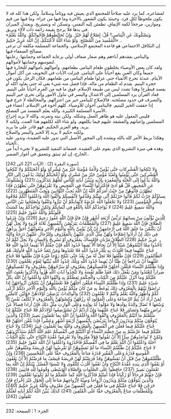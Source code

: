------------------------------------------------------------------------

لمشاعره. كما يرد عليه صلاحاً للمجتمع الذي يعيش فيه ووئاماً وسلاماً. ولكن
هذا كله قد لا يكون ملحوظاً لكل فرد. وحينئذ يكون الشعور بالآخرة وما فيها
من جزاء، وما فيها من قيم وموازين، مرجحاً لكفة الإنفاق، تطمئن إليه النفس،
وتسكن له وتستريح. ويعتدل الميزان في يدها فلا يرجح بقيمة زائفة ذات لألاء
وبريق.  
«وَيَسْئَلُونَكَ عَنِ الْيَتامى؟ قُلْ: إِصْلاحٌ لَهُمْ خَيْرٌ. وَإِنْ تُخالِطُوهُمْ فَإِخْوانُكُمْ. وَاللَّهُ
يَعْلَمُ الْمُفْسِدَ مِنَ الْمُصْلِحِ. وَلَوْ شاءَ اللَّهُ لَأَعْنَتَكُمْ، إِنَّ اللَّهَ عَزِيزٌ حَكِيمٌ» ..  
إن التكافل الاجتماعي هو قاعدة المجتمع الإسلامي. والجماعة المسلمة مكلفة
أن ترعى مصالح الضعفاء فيها.  
واليتامى بفقدهم آباءهم وهم صغار ضعاف أولى برعاية الجماعة وحمايتها.
رعايتها لنفوسهم وحمايتها لأموالهم.  
ولقد كان بعض الأوصياء يخلطون طعام اليتامى بطعامهم. وأموالهم بأموالهم
للتجارة فيها جميعاً وكان الغبن يقع أحياناً على اليتامى. فنزلت الآيات في
التخويف من أكل أموال الأيتام. عندئذ تحرج الأتقياء حتى عزلوا طعام اليتامى
من طعامهم. فكان الرجل يكون في حجره اليتيم. يقدم له الطعام من ماله. فإذا
فضل منه شيء بقي له حتى يعاود أكله أو يفسد فيطرح! وهذا تشدد ليس من طبيعة
الإسلام. فوق ما فيه من الغرم أحياناً على اليتيم. فعاد القرآن يرد المسلمين
إلى الاعتدال واليسر في تناول الأمور وإلى تحري خير اليتيم والتصرف في حدود
مصلحته. فالإصلاح لليتامى خير من اعتزالهم. والمخالطة لا حرج فيها إذا حققت
الخير لليتيم. فاليتامى أخوان للأوصياء. كلهم أخوة في الإسلام. أعضاء في
الأسرة المسلمة الكبيرة. والله يعلم المفسد من المصلح.  
فليس المعول عليه هو ظاهر العمل وشكله. ولكن نيته وثمرته. والله لا يريد
إحراج المسلمين وإعناتهم والمشقة عليهم فيما يكلفهم. ولو شاء الله لكلفهم
هذا العنت. ولكنه لا يريد. وهو العزيز الحكيم. فهو قادر على ما يريد.  
ولكنه حكيم لا يريد إلا الخير واليسر والصلاح.  
وهكذا يربط الأمر كله بالله ويشده إلى المحور الأصيل التي تدور عليه
العقيدة، وتدور عليه الحياة..  
وهذه هي ميزة التشريع الذي يقوم على العقيدة. فضمانة التنفيذ للتشريع لا
تجيء أبداً من الخارج، إن لم تنبثق وتتعمق في أغوار الضمير..  
  
\[سورة البقرة (2) : الآيات 221 الى 242\]  
وَلا تَنْكِحُوا الْمُشْرِكاتِ حَتَّى يُؤْمِنَّ وَلَأَمَةٌ مُؤْمِنَةٌ خَيْرٌ مِنْ مُشْرِكَةٍ وَلَوْ أَعْجَبَتْكُمْ وَلا
تُنْكِحُوا الْمُشْرِكِينَ حَتَّى يُؤْمِنُوا وَلَعَبْدٌ مُؤْمِنٌ خَيْرٌ مِنْ مُشْرِكٍ وَلَوْ أَعْجَبَكُمْ أُولئِكَ يَدْعُونَ
إِلَى النَّارِ وَاللَّهُ يَدْعُوا إِلَى الْجَنَّةِ وَالْمَغْفِرَةِ بِإِذْنِهِ وَيُبَيِّنُ آياتِهِ لِلنَّاسِ لَعَلَّهُمْ
يَتَذَكَّرُونَ (221) وَيَسْئَلُونَكَ عَنِ الْمَحِيضِ قُلْ هُوَ أَذىً فَاعْتَزِلُوا النِّساءَ فِي الْمَحِيضِ وَلا
تَقْرَبُوهُنَّ حَتَّى يَطْهُرْنَ فَإِذا تَطَهَّرْنَ فَأْتُوهُنَّ مِنْ حَيْثُ أَمَرَكُمُ اللَّهُ إِنَّ اللَّهَ يُحِبُّ
التَّوَّابِينَ وَيُحِبُّ الْمُتَطَهِّرِينَ (222) نِساؤُكُمْ حَرْثٌ لَكُمْ فَأْتُوا حَرْثَكُمْ أَنَّى شِئْتُمْ وَقَدِّمُوا
لِأَنْفُسِكُمْ وَاتَّقُوا اللَّهَ وَاعْلَمُوا أَنَّكُمْ مُلاقُوهُ وَبَشِّرِ الْمُؤْمِنِينَ (223) وَلا تَجْعَلُوا
اللَّهَ عُرْضَةً لِأَيْمانِكُمْ أَنْ تَبَرُّوا وَتَتَّقُوا وَتُصْلِحُوا بَيْنَ النَّاسِ وَاللَّهُ سَمِيعٌ عَلِيمٌ
(224) لا يُؤاخِذُكُمُ اللَّهُ بِاللَّغْوِ فِي أَيْمانِكُمْ وَلكِنْ يُؤاخِذُكُمْ بِما كَسَبَتْ قُلُوبُكُمْ
وَاللَّهُ غَفُورٌ حَلِيمٌ (225)  
لِلَّذِينَ يُؤْلُونَ مِنْ نِسائِهِمْ تَرَبُّصُ أَرْبَعَةِ أَشْهُرٍ فَإِنْ فاؤُ فَإِنَّ اللَّهَ غَفُورٌ رَحِيمٌ (226)
وَإِنْ عَزَمُوا الطَّلاقَ فَإِنَّ اللَّهَ سَمِيعٌ عَلِيمٌ (227) وَالْمُطَلَّقاتُ يَتَرَبَّصْنَ بِأَنْفُسِهِنَّ ثَلاثَةَ
قُرُوءٍ وَلا يَحِلُّ لَهُنَّ أَنْ يَكْتُمْنَ ما خَلَقَ اللَّهُ فِي أَرْحامِهِنَّ إِنْ كُنَّ يُؤْمِنَّ بِاللَّهِ وَالْيَوْمِ
الْآخِرِ وَبُعُولَتُهُنَّ أَحَقُّ بِرَدِّهِنَّ فِي ذلِكَ إِنْ أَرادُوا إِصْلاحاً وَلَهُنَّ مِثْلُ الَّذِي عَلَيْهِنَّ
بِالْمَعْرُوفِ وَلِلرِّجالِ عَلَيْهِنَّ دَرَجَةٌ وَاللَّهُ عَزِيزٌ حَكِيمٌ (228) الطَّلاقُ مَرَّتانِ فَإِمْساكٌ
بِمَعْرُوفٍ أَوْ تَسْرِيحٌ بِإِحْسانٍ وَلا يَحِلُّ لَكُمْ أَنْ تَأْخُذُوا مِمَّا آتَيْتُمُوهُنَّ شَيْئاً إِلاَّ أَنْ
يَخافا أَلاَّ يُقِيما حُدُودَ اللَّهِ فَإِنْ خِفْتُمْ أَلاَّ يُقِيما حُدُودَ اللَّهِ فَلا جُناحَ عَلَيْهِما
فِيمَا افْتَدَتْ بِهِ تِلْكَ حُدُودُ اللَّهِ فَلا تَعْتَدُوها وَمَنْ يَتَعَدَّ حُدُودَ اللَّهِ فَأُولئِكَ هُمُ
الظَّالِمُونَ (229) فَإِنْ طَلَّقَها فَلا تَحِلُّ لَهُ مِنْ بَعْدُ حَتَّى تَنْكِحَ زَوْجاً غَيْرَهُ فَإِنْ طَلَّقَها
فَلا جُناحَ عَلَيْهِما أَنْ يَتَراجَعا إِنْ ظَنَّا أَنْ يُقِيما حُدُودَ اللَّهِ وَتِلْكَ حُدُودُ اللَّهِ
يُبَيِّنُها لِقَوْمٍ يَعْلَمُونَ (230)  
وَإِذا طَلَّقْتُمُ النِّساءَ فَبَلَغْنَ أَجَلَهُنَّ فَأَمْسِكُوهُنَّ بِمَعْرُوفٍ أَوْ سَرِّحُوهُنَّ بِمَعْرُوفٍ وَلا
تُمْسِكُوهُنَّ ضِراراً لِتَعْتَدُوا وَمَنْ يَفْعَلْ ذلِكَ فَقَدْ ظَلَمَ نَفْسَهُ وَلا تَتَّخِذُوا آياتِ اللَّهِ
هُزُواً وَاذْكُرُوا نِعْمَتَ اللَّهِ عَلَيْكُمْ وَما أَنْزَلَ عَلَيْكُمْ مِنَ الْكِتابِ وَالْحِكْمَةِ يَعِظُكُمْ بِهِ
وَاتَّقُوا اللَّهَ وَاعْلَمُوا أَنَّ اللَّهَ بِكُلِّ شَيْءٍ عَلِيمٌ (231) وَإِذا طَلَّقْتُمُ النِّساءَ فَبَلَغْنَ
أَجَلَهُنَّ فَلا تَعْضُلُوهُنَّ أَنْ يَنْكِحْنَ أَزْواجَهُنَّ إِذا تَراضَوْا بَيْنَهُمْ بِالْمَعْرُوفِ ذلِكَ يُوعَظُ بِهِ
مَنْ كانَ مِنْكُمْ يُؤْمِنُ بِاللَّهِ وَالْيَوْمِ الْآخِرِ ذلِكُمْ أَزْكى لَكُمْ وَأَطْهَرُ وَاللَّهُ يَعْلَمُ وَأَنْتُمْ
لا تَعْلَمُونَ (232) وَالْوالِداتُ يُرْضِعْنَ أَوْلادَهُنَّ حَوْلَيْنِ كامِلَيْنِ لِمَنْ أَرادَ أَنْ يُتِمَّ
الرَّضاعَةَ وَعَلَى الْمَوْلُودِ لَهُ رِزْقُهُنَّ وَكِسْوَتُهُنَّ بِالْمَعْرُوفِ لا تُكَلَّفُ نَفْسٌ إِلاَّ وُسْعَها لا
تُضَارَّ والِدَةٌ بِوَلَدِها وَلا مَوْلُودٌ لَهُ بِوَلَدِهِ وَعَلَى الْوارِثِ مِثْلُ ذلِكَ فَإِنْ أَرادا فِصالاً
عَنْ تَراضٍ مِنْهُما وَتَشاوُرٍ فَلا جُناحَ عَلَيْهِما وَإِنْ أَرَدْتُمْ أَنْ تَسْتَرْضِعُوا أَوْلادَكُمْ فَلا
جُناحَ عَلَيْكُمْ إِذا سَلَّمْتُمْ ما آتَيْتُمْ بِالْمَعْرُوفِ وَاتَّقُوا اللَّهَ وَاعْلَمُوا أَنَّ اللَّهَ بِما
تَعْمَلُونَ بَصِيرٌ (233) وَالَّذِينَ يُتَوَفَّوْنَ مِنْكُمْ وَيَذَرُونَ أَزْواجاً يَتَرَبَّصْنَ بِأَنْفُسِهِنَّ أَرْبَعَةَ
أَشْهُرٍ وَعَشْراً فَإِذا بَلَغْنَ أَجَلَهُنَّ فَلا جُناحَ عَلَيْكُمْ فِيما فَعَلْنَ فِي أَنْفُسِهِنَّ بِالْمَعْرُوفِ
وَاللَّهُ بِما تَعْمَلُونَ خَبِيرٌ (234) وَلا جُناحَ عَلَيْكُمْ فِيما عَرَّضْتُمْ بِهِ مِنْ خِطْبَةِ النِّساءِ
أَوْ أَكْنَنْتُمْ فِي أَنْفُسِكُمْ عَلِمَ اللَّهُ أَنَّكُمْ سَتَذْكُرُونَهُنَّ وَلكِنْ لا تُواعِدُوهُنَّ سِرًّا إِلاَّ أَنْ
تَقُولُوا قَوْلاً مَعْرُوفاً وَلا تَعْزِمُوا عُقْدَةَ النِّكاحِ حَتَّى يَبْلُغَ الْكِتابُ أَجَلَهُ وَاعْلَمُوا
أَنَّ اللَّهَ يَعْلَمُ ما فِي أَنْفُسِكُمْ فَاحْذَرُوهُ وَاعْلَمُوا أَنَّ اللَّهَ غَفُورٌ حَلِيمٌ (235)  
لا جُناحَ عَلَيْكُمْ إِنْ طَلَّقْتُمُ النِّساءَ ما لَمْ تَمَسُّوهُنَّ أَوْ تَفْرِضُوا لَهُنَّ فَرِيضَةً وَمَتِّعُوهُنَّ
عَلَى الْمُوسِعِ قَدَرُهُ وَعَلَى الْمُقْتِرِ قَدَرُهُ مَتاعاً بِالْمَعْرُوفِ حَقًّا عَلَى الْمُحْسِنِينَ (236)
وَإِنْ طَلَّقْتُمُوهُنَّ مِنْ قَبْلِ أَنْ تَمَسُّوهُنَّ وَقَدْ فَرَضْتُمْ لَهُنَّ فَرِيضَةً فَنِصْفُ ما فَرَضْتُمْ إِلاَّ أَنْ
يَعْفُونَ أَوْ يَعْفُوَا الَّذِي بِيَدِهِ عُقْدَةُ النِّكاحِ وَأَنْ تَعْفُوا أَقْرَبُ لِلتَّقْوى وَلا تَنْسَوُا
الْفَضْلَ بَيْنَكُمْ إِنَّ اللَّهَ بِما تَعْمَلُونَ بَصِيرٌ (237) حافِظُوا عَلَى الصَّلَواتِ وَالصَّلاةِ
الْوُسْطى وَقُومُوا لِلَّهِ قانِتِينَ (238) فَإِنْ خِفْتُمْ فَرِجالاً أَوْ رُكْباناً فَإِذا أَمِنْتُمْ
فَاذْكُرُوا اللَّهَ كَما عَلَّمَكُمْ ما لَمْ تَكُونُوا تَعْلَمُونَ (239) وَالَّذِينَ يُتَوَفَّوْنَ مِنْكُمْ
وَيَذَرُونَ أَزْواجاً وَصِيَّةً لِأَزْواجِهِمْ مَتاعاً إِلَى الْحَوْلِ غَيْرَ إِخْراجٍ فَإِنْ خَرَجْنَ فَلا جُناحَ
عَلَيْكُمْ فِي ما فَعَلْنَ فِي أَنْفُسِهِنَّ مِنْ مَعْرُوفٍ وَاللَّهُ عَزِيزٌ حَكِيمٌ (240)  
وَلِلْمُطَلَّقاتِ مَتاعٌ بِالْمَعْرُوفِ حَقًّا عَلَى الْمُتَّقِينَ (241) كَذلِكَ يُبَيِّنُ اللَّهُ لَكُمْ آياتِهِ
لَعَلَّكُمْ تَعْقِلُونَ (242)

------------------------------------------------------------------------

الجزء: 1 ¦ الصفحة: 232
